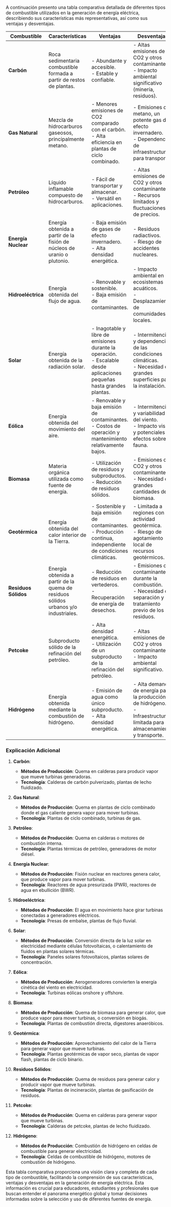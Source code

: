 A continuación presento una tabla comparativa detallada de diferentes tipos de combustible utilizados en la generación de energía eléctrica, describiendo sus características más representativas, así como sus ventajas y desventajas.

| **Combustible**    | **Características**                                                                 | **Ventajas**                                                                                                                                             | **Desventajas**                                                                                                         |
|--------------------|------------------------------------------------------------------------------------|----------------------------------------------------------------------------------------------------------------------------------------------------------|------------------------------------------------------------------------------------------------------------------------|
| **Carbón**         | Roca sedimentaria combustible formada a partir de restos de plantas.                | - Abundante y accesible. <br> - Estable y confiable.                                                                                                      | - Altas emisiones de CO2 y otros contaminantes. <br> - Impacto ambiental significativo (minería, residuos).            |
| **Gas Natural**    | Mezcla de hidrocarburos gaseosos, principalmente metano.                           | - Menores emisiones de CO2 comparado con el carbón. <br> - Alta eficiencia en plantas de ciclo combinado.                                                 | - Emisiones de metano, un potente gas de efecto invernadero. <br> - Dependencia de infraestructura para transporte.    |
| **Petróleo**       | Líquido inflamable compuesto de hidrocarburos.                                      | - Fácil de transportar y almacenar. <br> - Versátil en aplicaciones.                                                                                      | - Altas emisiones de CO2 y otros contaminantes. <br> - Recursos limitados y fluctuaciones de precios.                  |
| **Energía Nuclear**| Energía obtenida a partir de la fisión de núcleos de uranio o plutonio.             | - Baja emisión de gases de efecto invernadero. <br> - Alta densidad energética.                                                                            | - Residuos radiactivos. <br> - Riesgo de accidentes nucleares.                                                         |
| **Hidroeléctrica** | Energía obtenida del flujo de agua.                                                | - Renovable y sostenible. <br> - Baja emisión de contaminantes.                                                                                           | - Impacto ambiental en ecosistemas acuáticos. <br> - Desplazamiento de comunidades locales.                            |
| **Solar**          | Energía obtenida de la radiación solar.                                             | - Inagotable y libre de emisiones durante la operación. <br> - Escalable desde aplicaciones pequeñas hasta grandes plantas.                               | - Intermitencia y dependencia de las condiciones climáticas. <br> - Necesidad de grandes superficies para la instalación.|
| **Eólica**         | Energía obtenida del movimiento del aire.                                           | - Renovable y baja emisión de contaminantes. <br> - Costos de operación y mantenimiento relativamente bajos.                                               | - Intermitencia y variabilidad del viento. <br> - Impacto visual y potenciales efectos sobre la fauna.                 |
| **Biomasa**        | Materia orgánica utilizada como fuente de energía.                                  | - Utilización de residuos y subproductos. <br> - Reducción de residuos sólidos.                                                                            | - Emisiones de CO2 y otros contaminantes. <br> - Necesidad de grandes cantidades de biomasa.                           |
| **Geotérmica**     | Energía obtenida del calor interior de la Tierra.                                   | - Sostenible y baja emisión de contaminantes. <br> - Producción continua, independiente de condiciones climáticas.                                         | - Limitada a regiones con actividad geotérmica. <br> - Riesgo de agotamiento local de recursos geotérmicos.            |
| **Residuos Sólidos**| Energía obtenida a partir de la quema de residuos sólidos urbanos y/o industriales. | - Reducción de residuos en vertederos. <br> - Recuperación de energía de desechos.                                                                        | - Emisiones de contaminantes durante la combustión. <br> - Necesidad de separación y tratamiento previo de los residuos.|
| **Petcoke**        | Subproducto sólido de la refinación del petróleo.                                    | - Alta densidad energética. <br> - Utilización de un subproducto de la refinación del petróleo.                                                           | - Altas emisiones de CO2 y otros contaminantes. <br> - Impacto ambiental significativo.                                |
| **Hidrógeno**      | Energía obtenida mediante la combustión de hidrógeno.                                | - Emisión de agua como único subproducto. <br> - Alta densidad energética.                                                                                | - Alta demanda de energía para la producción de hidrógeno. <br> - Infraestructura limitada para almacenamiento y transporte.|

### Explicación Adicional

1. **Carbón**:
   - **Métodos de Producción**: Quema en calderas para producir vapor que mueve turbinas generadoras.
   - **Tecnología**: Calderas de carbón pulverizado, plantas de lecho fluidizado.

2. **Gas Natural**:
   - **Métodos de Producción**: Quema en plantas de ciclo combinado donde el gas caliente genera vapor para mover turbinas.
   - **Tecnología**: Plantas de ciclo combinado, turbinas de gas.

3. **Petróleo**:
   - **Métodos de Producción**: Quema en calderas o motores de combustión interna.
   - **Tecnología**: Plantas térmicas de petróleo, generadores de motor diésel.

4. **Energía Nuclear**:
   - **Métodos de Producción**: Fisión nuclear en reactores genera calor, que produce vapor para mover turbinas.
   - **Tecnología**: Reactores de agua presurizada (PWR), reactores de agua en ebullición (BWR).

5. **Hidroeléctrica**:
   - **Métodos de Producción**: El agua en movimiento hace girar turbinas conectadas a generadores eléctricos.
   - **Tecnología**: Presas de embalse, plantas de flujo fluvial.

6. **Solar**:
   - **Métodos de Producción**: Conversión directa de la luz solar en electricidad mediante células fotovoltaicas, o calentamiento de fluidos en plantas solares térmicas.
   - **Tecnología**: Paneles solares fotovoltaicos, plantas solares de concentración.

7. **Eólica**:
   - **Métodos de Producción**: Aerogeneradores convierten la energía cinética del viento en electricidad.
   - **Tecnología**: Turbinas eólicas onshore y offshore.

8. **Biomasa**:
   - **Métodos de Producción**: Quema de biomasa para generar calor, que produce vapor para mover turbinas, o conversión en biogás.
   - **Tecnología**: Plantas de combustión directa, digestores anaeróbicos.

9. **Geotérmica**:
   - **Métodos de Producción**: Aprovechamiento del calor de la Tierra para generar vapor que mueve turbinas.
   - **Tecnología**: Plantas geotérmicas de vapor seco, plantas de vapor flash, plantas de ciclo binario.

10. **Residuos Sólidos**:
    - **Métodos de Producción**: Quema de residuos para generar calor y producir vapor que mueve turbinas.
    - **Tecnología**: Plantas de incineración, plantas de gasificación de residuos.

11. **Petcoke**:
    - **Métodos de Producción**: Quema en calderas para generar vapor que mueve turbinas.
    - **Tecnología**: Calderas de petcoke, plantas de lecho fluidizado.

12. **Hidrógeno**:
    - **Métodos de Producción**: Combustión de hidrógeno en celdas de combustible para generar electricidad.
    - **Tecnología**: Celdas de combustible de hidrógeno, motores de combustión de hidrógeno.

Esta tabla comparativa proporciona una visión clara y completa de cada tipo de combustible, facilitando la comprensión de sus características, ventajas y desventajas en la generación de energía eléctrica. Esta información es crucial para educadores, estudiantes y profesionales que buscan entender el panorama energético global y tomar decisiones informadas sobre la selección y uso de diferentes fuentes de energía.
